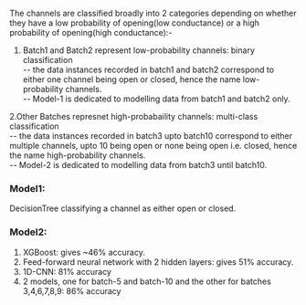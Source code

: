 The channels are classified broadly into 2 categories depending on whether they have a low probability of opening(low conductance) or a high probability of opening(high conductance):-  

1. Batch1 and Batch2 represent low-probability channels: binary classification  
  -- the data instances recorded in batch1 and batch2 correspond to either one channel being open or closed, hence the name          low-probability channels.  
  -- Model-1 is dedicated to modelling data from batch1 and batch2 only.  
  
2.Other Batches represnet high-probabaility channels: multi-class classification  
  -- the data instances recorded in batch3 upto batch10 correspond to either multiple channels, upto 10 being open or none          being open i.e. closed, hence the name high-probability channels.  
  -- Model-2 is dedicated to modelling data from batch3 until batch10.  
  

### Model1: 
  DecisionTree classifying a channel as either open or closed.
### Model2:  
  1. XGBoost: gives ~46% accuracy.  
  2. Feed-forward neural network with 2 hidden layers: gives 51% accuracy.  
  3. 1D-CNN: 81% accuracy  
  4. 2 models, one for batch-5 and batch-10 and the other for batches 3,4,6,7,8,9: 86% accuracy  
